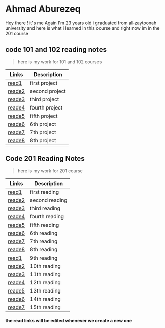 
# Ahmad Aburezeq
Hey there ! it's me Again I'm 23 years old i  graduated from al-zaytoonah university and here is what i learned in this course and right now im in the 201 course
## code 101 and 102 reading notes
> here is my work for 101 and 102 courses

| Links | Description |
| ----------- | ----------- |
| [read1](https://ahmadaburezeq1998.github.io/reading-notes/read1) | first project |
| [reade2](https://ahmadaburezeq1998.github.io/reading-notes/read2) | second project |
| [reade3](https://ahmadaburezeq1998.github.io/reading-notes/read3) | third project |
| [reade4](https://ahmadaburezeq1998.github.io/reading-notes/read4) | fourth project |
| [reade5](https://ahmadaburezeq1998.github.io/reading-notes/read5) | fifth project |
| [reade6](https://ahmadaburezeq1998.github.io/reading-notes/read6) | 6th project |
| [reade7](https://ahmadaburezeq1998.github.io/reading-notes/read7) | 7th project |
| [reade8](https://ahmadaburezeq1998.github.io/reading-notes/read8) | 8th project |





## Code 201 Reading Notes
> here is my work for 201 course



| Links | Description |
| ----------- | ----------- |
| [read1](https://ahmadaburezeq1998.github.io/reading-notes/201read1) | first reading |
| [reade2](https://ahmadaburezeq1998.github.io/reading-notes/read2) | second reading |
| [reade3](https://ahmadaburezeq1998.github.io/reading-notes/read3) | third reading |
| [reade4](https://ahmadaburezeq1998.github.io/reading-notes/read4) | fourth reading |
| [reade5](https://ahmadaburezeq1998.github.io/reading-notes/read5) | fifth reading |
| [reade6](https://ahmadaburezeq1998.github.io/reading-notes/read6) | 6th reading |
| [reade7](https://ahmadaburezeq1998.github.io/reading-notes/read7) | 7th reading |
| [reade8](https://ahmadaburezeq1998.github.io/reading-notes/read8) | 8th reading |
| [read1](https://ahmadaburezeq1998.github.io/reading-notes/read1) | 9th reading |
| [reade2](https://ahmadaburezeq1998.github.io/reading-notes/read2) | 10th reading |
| [reade3](https://ahmadaburezeq1998.github.io/reading-notes/read3) | 11th reading |
| [reade4](https://ahmadaburezeq1998.github.io/reading-notes/read4) | 12th reading |
| [reade5](https://ahmadaburezeq1998.github.io/reading-notes/read5) | 13th reading |
| [reade6](https://ahmadaburezeq1998.github.io/reading-notes/read6) | 14th reading |
| [reade7](https://ahmadaburezeq1998.github.io/reading-notes/read7) | 15th reading |



#### the read links will be edited whenever we create a new one 
